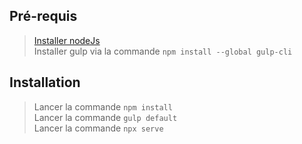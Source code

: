## Pré-requis

> [Installer nodeJs](https://nodejs.org/)<br/>
> Installer gulp via la commande `npm install --global gulp-cli`

## Installation

> Lancer la commande `npm install`<br/>
> Lancer la commande `gulp default`<br/>
> Lancer la commande `npx serve`